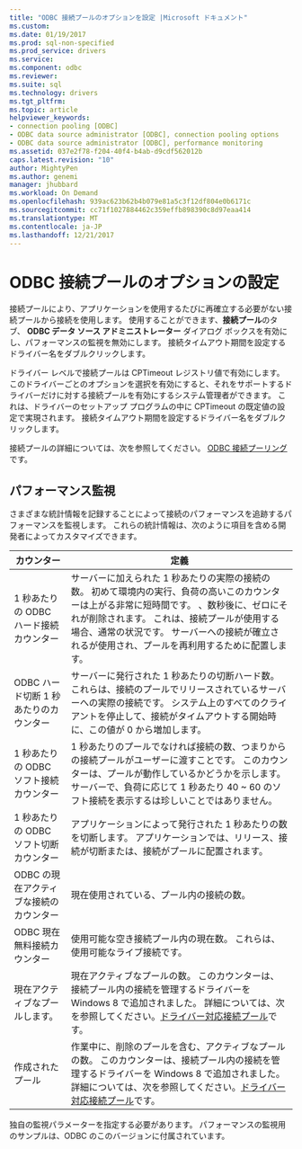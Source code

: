```yaml
---
title: "ODBC 接続プールのオプションを設定 |Microsoft ドキュメント"
ms.custom: 
ms.date: 01/19/2017
ms.prod: sql-non-specified
ms.prod_service: drivers
ms.service: 
ms.component: odbc
ms.reviewer: 
ms.suite: sql
ms.technology: drivers
ms.tgt_pltfrm: 
ms.topic: article
helpviewer_keywords:
- connection pooling [ODBC]
- ODBC data source administrator [ODBC], connection pooling options
- ODBC data source administrator [ODBC], performance monitoring
ms.assetid: 037e2f78-f204-40f4-b4ab-d9cdf562012b
caps.latest.revision: "10"
author: MightyPen
ms.author: genemi
manager: jhubbard
ms.workload: On Demand
ms.openlocfilehash: 939ac623b62b4b079e81a5c3f12df804e0b6171c
ms.sourcegitcommit: cc71f1027884462c359effb898390c8d97eaa414
ms.translationtype: MT
ms.contentlocale: ja-JP
ms.lasthandoff: 12/21/2017
---
```

# <a name="setting-odbc-connection-pooling-options"></a>ODBC 接続プールのオプションの設定
接続プールにより、アプリケーションを使用するたびに再確立する必要がない接続プールから接続を使用します。 使用することができます、**接続プール**のタブ、 **ODBC データ ソース アドミニストレーター**  ダイアログ ボックスを有効にし、パフォーマンスの監視を無効にします。 接続タイムアウト期間を設定するドライバー名をダブルクリックします。  
  
 ドライバー レベルで接続プールは CPTimeout レジストリ値で有効にします。 このドライバーごとのオプションを選択を有効にすると、それをサポートするドライバーだけに対する接続プールを有効にするシステム管理者ができます。 これは、ドライバーのセットアップ プログラムの中に CPTimeout の既定値の設定で実現されます。 接続タイムアウト期間を設定するドライバー名をダブルクリックします。  
  
 接続プールの詳細については、次を参照してください。 [ODBC 接続プーリング](../../odbc/reference/develop-app/driver-manager-connection-pooling.md)です。  
  
## <a name="performance-monitoring"></a>パフォーマンス監視  
 さまざまな統計情報を記録することによって接続のパフォーマンスを追跡するパフォーマンスを監視します。 これらの統計情報は、次のように項目を含める開発者によってカスタマイズできます。  
  
|カウンター|定義|  
|-------------|----------------|  
|1 秒あたりの ODBC ハード接続カウンター|サーバーに加えられた 1 秒あたりの実際の接続の数。 初めて環境内の実行、負荷の高いこのカウンターは上がる非常に短時間です。 、数秒後に、ゼロにそれが削除されます。 これは、接続プールが使用する場合、通常の状況です。 サーバーへの接続が確立されるが使用され、プールを再利用するために配置します。|  
|ODBC ハード切断 1 秒あたりのカウンター|サーバーに発行された 1 秒あたりの切断ハード数。 これらは、接続のプールでリリースされているサーバーへの実際の接続です。 システム上のすべてのクライアントを停止して、接続がタイムアウトする開始時に、この値が 0 から増加します。|  
|1 秒あたりの ODBC ソフト接続カウンター|1 秒あたりのプールでなければ接続の数、つまりからの接続プールがユーザーに渡すことです。 このカウンターは、プールが動作しているかどうかを示します。 サーバーで、負荷に応じて 1 秒あたり 40 ~ 60 のソフト接続を表示するは珍しいことではありません。|  
|1 秒あたりの ODBC ソフト切断カウンター|アプリケーションによって発行された 1 秒あたりの数を切断します。 アプリケーションでは、リリース、接続が切断または、接続がプールに配置されます。|  
|ODBC の現在アクティブな接続のカウンター|現在使用されている、プール内の接続の数。|  
|ODBC 現在無料接続カウンター|使用可能な空き接続プール内の現在数。 これらは、使用可能なライブ接続です。|  
|現在アクティブなプールします。|現在アクティブなプールの数。 このカウンターは、接続プール内の接続を管理するドライバーを Windows 8 で追加されました。 詳細については、次を参照してください。[ドライバー対応接続プール](../../odbc/reference/develop-app/driver-aware-connection-pooling.md)です。|  
|作成されたプール|作業中に、削除のプールを含む、アクティブなプールの数。 このカウンターは、接続プール内の接続を管理するドライバーを Windows 8 で追加されました。 詳細については、次を参照してください。[ドライバー対応接続プール](../../odbc/reference/develop-app/driver-aware-connection-pooling.md)です。|  
  
 独自の監視パラメーターを指定する必要があります。 パフォーマンスの監視用のサンプルは、ODBC のこのバージョンに付属されています。
